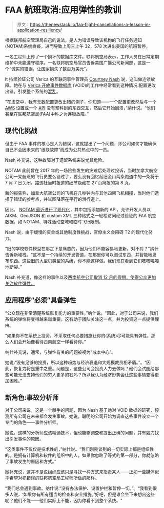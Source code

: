 # FAA 航班取消:应用弹性的教训

> 原文：<https://thenewstack.io/faa-flight-cancellations-a-lesson-in-application-resiliency/>

根据联邦航空管理局自己的说法，是人为错误导致该机构的飞行任务通知(NOTAM)系统瘫痪，进而导致上周三上午 32，578 次进出美国的航班暂停。

一名工程师上传了一个损坏的数据库文件。联邦航空局表示，工作人员在日常定期维护中未能遵守程序。一名联邦航空局官员告诉美国广播公司新闻部，这是一个“诚实的错误，让国家损失了数百万美元”。

It 持续验证公司 Verica 的互联网事件管理员 [Courtney Nash](https://www.linkedin.com/in/nashcourtney/) 说，这叫做连锁故障。她在与 [Verica 开放事件数据库](https://www.thevoid.community/) (VOID)的工作中经常看到这种情况:配置更改出错，引发整个系统的[混乱](https://thenewstack.io/key-concepts/chaos-engineering/)。

“在虚空中，我有无数配置更改出错的例子，你知道——一个配置更改然后与一个 [AWS](https://aws.amazon.com/?utm_content=inline-mention) 设置或一个 [API](https://thenewstack.io/how-to-build-an-api-centric-digital-architecture/) 没有预料到的东西交互，然后它开始崩溃，”纳什说。“他们甚至在联邦航空局(FAA)中称之为连锁故障。”

## 现代化挑战

但由于 FAA 事件的核心是人为错误，这就提出了一个问题，即公司如何才能确保自己不会因未来的“级联故障”而成为公共热点中的一员。

Nash 补充说，这种故障对于遗留系统来说尤其危险。

NOTAM 此前曾在 2017 年的一场险些发生的灾难后处理过投诉，当时加拿大航空公司一架航班的飞行员要么错过了，要么没有回忆起旧金山两条跑道中的一条将于 7 月 7 日关闭。路透社当时报道的细节隐藏在 27 页简报的第 8 页。

新的报告称，加拿大航空公司的飞机在几秒钟内与其他四架飞机相撞，当时他们选择了错误的参考点，并试图降落在平行的滑行道上。

因此， [NOTAM 最近进行了现代化](https://www.faa.gov/about/initiatives/notam)，其中包括添加新的 API，允许开发人员以 AIXM、GeoJSON 和 custom XML 三种格式之一轻松访问经过验证的 FAA 航空数据，如 NOTAM、特殊活动空域和临时飞行限制。

Nash 说，由于缓慢的资金或其他制度性挑战，官僚主义会阻碍 T2 的现代化努力。

"旧的学校软件模型在那之下是痛苦的，因为他们不能容易地更新，对不对？"纳什告诉新堆栈。“这不是一个持续的开发管道，在那里你可以测试东西，并智能地发布东西。这些旧的大型机类型的系统，你不能这样做。我们现在看到它们吱吱嘎嘎地断裂。”

Nash 补充道，像这样的事件以及[西南航空公司取消 12 月的假期，使得公众更加关注软件弹性。](https://www.cnbc.com/2022/12/29/southwest-airlines-flight-cancellations.html)

## 应用程序“必须”具备弹性

“公众现在非常清楚系统恢复能力的重要性，”纳什说。“因此，对于公司来说，我们系统的弹性将变得越来越重要。这有助于团队关注这一点，并为投资这一点提供理由。

“如果你不在系统上投资，不采取任何必要措施让你的(系统)尽可能具有弹性，那么人们会开始像看待西南航空一样看待你。”

纳什补充说，通常，与弹性有关的问题被视为“成本中心”。

她说:“没有足够的投资，所以这种趋势与经济衰退和大规模裁员相矛盾。”。“因此，恢复力将是重中之重。问题是，这些公司会投资人力去做吗？他们会试图给那些可能无法支持他们的穷人更多的钱吗？所以我认为经济形势会让这些事情变得更加困难。”

## 新角色:事故分析师

对于公司来说，这是一个棘手的问题，因为 Nash 基于她对 VOID 数据的研究，预测所有公司在未来都会发生事故。她说，聪明的公司开始为调查这些事件设立一个专门的角色——事件分析师。

她说，这样的分析师应该精通技术，但也能够调查和提出正确的问题，并有毅力找出引发事件的原因。

“这类事件不仅仅是技术性的，”纳什说。“我们刚刚谈到的一切实际上都是组织性的。是拥有计算机和软件的组织中的人。如果你忽略了等式的第一部分，你就忽略了事故发生的原因和方式。”

她补充说，这并不是说组织应该只是寻找一种方式来指责某人——正如一些媒体似乎希望对犯错误的联邦航空局工程师所做的那样。

“我们总会遇到事故。纳什说:“没有办法保护、设置护栏和暂停一切。”。“我看到很多人说，‘如果你有所有适当的检查和安全措施。’好吧，但是谁会坐下来想出这些呢？他们不能——他们实际上不能，因为你看不到整个系统。"

<svg xmlns:xlink="http://www.w3.org/1999/xlink" viewBox="0 0 68 31" version="1.1"><title>Group</title> <desc>Created with Sketch.</desc></svg>